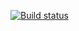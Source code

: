 [![Build status](https://ci.appveyor.com/api/projects/status/6b4l8eqm9wxo182j?svg=true)](https://ci.appveyor.com/project/Geluza/ahj-validatecard)

